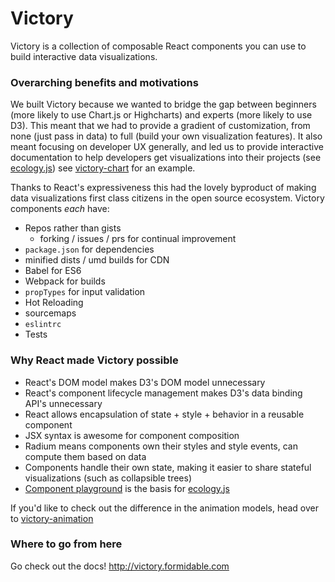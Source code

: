 # Victory

Victory is a collection of composable React components you can use to build interactive data visualizations.

### Overarching benefits and motivations

We built Victory because we wanted to bridge the gap between beginners (more likely to use Chart.js or Highcharts) and experts (more likely to use D3). This meant that we had to provide a gradient of customization, from none (just pass in data) to full (build your own visualization features). It also meant focusing on developer UX generally, and led us to provide interactive documentation to help developers get visualizations into their projects (see [ecology.js](https://github.com/FormidableLabs/ecology)) see [victory-chart](projects.formidablelabs.com/victory-chart/) for an example.

Thanks to React's expressiveness this had the lovely byproduct of making data visualizations first class citizens in the open source ecosystem. Victory components *each* have:
  * Repos rather than gists
      * forking / issues / prs for continual improvement
  * `package.json` for dependencies
  * minified dists / umd builds for CDN
  * Babel for ES6
  * Webpack for builds
  * `propTypes` for input validation
  * Hot Reloading
  * sourcemaps
  * `eslintrc`
  * Tests

### Why React made Victory possible

* React's DOM model makes D3's DOM model unnecessary
* React's component lifecycle management makes D3's data binding API's unnecessary
* React allows encapsulation of state + style + behavior in a reusable component
* JSX syntax is awesome for component composition
* Radium means components own their styles and style events, can compute them based on data
* Components handle their own state, making it easier to share stateful visualizations (such as collapsible trees)
* [Component playground](http://projects.formidablelabs.com/component-playground/) is the basis for [ecology.js](https://github.com/FormidableLabs/ecology)

If you'd like to check out the difference in the animation models, head over to [victory-animation](https://github.com/FormidableLabs/victory-animation)

### Where to go from here

Go check out the docs! http://victory.formidable.com
